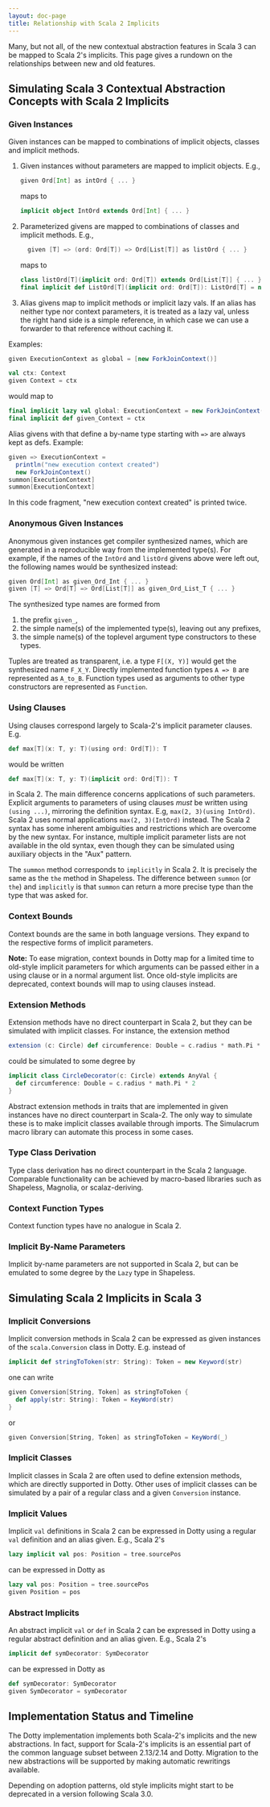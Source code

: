 ```yaml
---
layout: doc-page
title: Relationship with Scala 2 Implicits
---
```


Many, but not all, of the new contextual abstraction features in Scala 3 can be mapped to Scala 2's implicits. This page gives a rundown on the relationships between new and old features.

## Simulating Scala 3 Contextual Abstraction Concepts with Scala 2 Implicits

### Given Instances

Given instances can be mapped to combinations of implicit objects, classes and implicit methods.

 1. Given instances without parameters are mapped to implicit objects. E.g.,

    ```scala
    given Ord[Int] as intOrd { ... }
    ```

    maps to

    ```scala
    implicit object IntOrd extends Ord[Int] { ... }
    ```

 2. Parameterized givens are mapped to combinations of classes and implicit methods. E.g.,

    ```scala
      given [T] => (ord: Ord[T]) => Ord[List[T]] as listOrd { ... }
    ```

    maps to

    ```scala
    class listOrd[T](implicit ord: Ord[T]) extends Ord[List[T]] { ... }
    final implicit def ListOrd[T](implicit ord: Ord[T]): ListOrd[T] = new ListOrd[T]
    ```

 3. Alias givens map to implicit methods or implicit lazy vals. If an alias has neither type nor context parameters,
    it is treated as a lazy val, unless the right hand side is a simple reference, in which case we can use a forwarder to
    that reference without caching it.

Examples:

```scala
given ExecutionContext as global = [new ForkJoinContext()]

val ctx: Context
given Context = ctx
```

would map to

```scala
final implicit lazy val global: ExecutionContext = new ForkJoinContext()
final implicit def given_Context = ctx
```

Alias givens with that define a by-name type starting with `=>` are always kept as defs.
Example:

```scala
given => ExecutionContext =
  println("new execution context created")
  new ForkJoinContext()
summon[ExecutionContext]
summon[ExecutionContext]
```
In this code fragment, "new execution context created" is printed twice.

### Anonymous Given Instances

Anonymous given instances get compiler synthesized names, which are generated in a reproducible way from the implemented type(s). For example, if the names of the `IntOrd` and `listOrd` givens above were left out, the following names would be synthesized instead:

```scala
given Ord[Int] as given_Ord_Int { ... }
given [T] => Ord[T] => Ord[List[T]] as given_Ord_List_T { ... }
```

The synthesized type names are formed from

1. the prefix `given_`,
2. the simple name(s) of the implemented type(s), leaving out any prefixes,
3. the simple name(s) of the toplevel argument type constructors to these types.

Tuples are treated as transparent, i.e. a type `F[(X, Y)]` would get the synthesized name
`F_X_Y`. Directly implemented function types `A => B` are represented as `A_to_B`. Function types used as arguments to other type constructors are represented as `Function`.

### Using Clauses

Using clauses correspond largely to Scala-2's implicit parameter clauses. E.g.

```scala
def max[T](x: T, y: T)(using ord: Ord[T]): T
```

would be written

```scala
def max[T](x: T, y: T)(implicit ord: Ord[T]): T
```

in Scala 2. The main difference concerns applications of such parameters.
Explicit arguments to parameters of using clauses _must_ be written using `(using ...)`,
mirroring the definition syntax. E.g, `max(2, 3)(using IntOrd)`.
Scala 2 uses normal applications `max(2, 3)(IntOrd)` instead. The Scala 2 syntax has some inherent ambiguities and restrictions which are overcome by the new syntax. For instance, multiple implicit parameter lists are not available in the old syntax, even though they can be simulated using auxiliary objects in the "Aux" pattern.

The `summon` method corresponds to `implicitly` in Scala 2.
It is precisely the same as the `the` method in Shapeless.
The difference between `summon` (or `the`) and `implicitly` is
that `summon` can return a more precise type than the type that was
asked for.

### Context Bounds

Context bounds are the same in both language versions. They expand to the respective forms of implicit parameters.

**Note:** To ease migration, context bounds in Dotty map for a limited time to old-style implicit parameters for which arguments can be passed either in a using clause or
in a normal argument list. Once old-style implicits are deprecated, context bounds
will map to using clauses instead.

### Extension Methods

Extension methods have no direct counterpart in Scala 2, but they can be simulated with implicit classes. For instance, the extension method

```scala
extension (c: Circle) def circumference: Double = c.radius * math.Pi * 2
```

could be simulated to some degree by

```scala
implicit class CircleDecorator(c: Circle) extends AnyVal {
  def circumference: Double = c.radius * math.Pi * 2
}
```

Abstract extension methods in traits that are implemented in given instances have no direct counterpart in Scala-2. The only way to simulate these is to make implicit classes available through imports. The Simulacrum macro library can automate this process in some cases.

### Type Class Derivation

Type class derivation has no direct counterpart in the Scala 2 language. Comparable functionality can be achieved by macro-based libraries such as Shapeless, Magnolia, or scalaz-deriving.

### Context Function Types

Context function types have no analogue in Scala 2.

### Implicit By-Name Parameters

Implicit by-name parameters are not supported in Scala 2, but can be emulated to some degree by the `Lazy` type in Shapeless.

## Simulating Scala 2 Implicits in Scala 3

### Implicit Conversions

Implicit conversion methods in Scala 2 can be expressed as given instances of the `scala.Conversion` class in Dotty. E.g. instead of

```scala
implicit def stringToToken(str: String): Token = new Keyword(str)
```

one can write

```scala
given Conversion[String, Token] as stringToToken {
  def apply(str: String): Token = KeyWord(str)
}
```

or

```scala
given Conversion[String, Token] as stringToToken = KeyWord(_)
```

### Implicit Classes

Implicit classes in Scala 2 are often used to define extension methods, which are directly supported in Dotty. Other uses of implicit classes can be simulated by a pair of a regular class and a given `Conversion` instance.

### Implicit Values

Implicit `val` definitions in Scala 2 can be expressed in Dotty using a regular `val` definition and an alias given.
E.g., Scala 2's

```scala
lazy implicit val pos: Position = tree.sourcePos
```

can be expressed in Dotty as

```scala
lazy val pos: Position = tree.sourcePos
given Position = pos
```

### Abstract Implicits

An abstract implicit `val` or `def` in Scala 2 can be expressed in Dotty using a regular abstract definition and an alias given. E.g., Scala 2's

```scala
implicit def symDecorator: SymDecorator
```

can be expressed in Dotty as

```scala
def symDecorator: SymDecorator
given SymDecorator = symDecorator
```

## Implementation Status and Timeline

The Dotty implementation implements both Scala-2's implicits and the new abstractions. In fact, support for Scala-2's implicits is an essential part of the common language subset between 2.13/2.14 and Dotty.
Migration to the new abstractions will be supported by making automatic rewritings available.

Depending on adoption patterns, old style implicits might start to be deprecated in a version following Scala 3.0.
